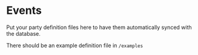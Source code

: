 # Events
Put your party definition files here to have them automatically synced with the database.

There should be an example definition file in `/examples`